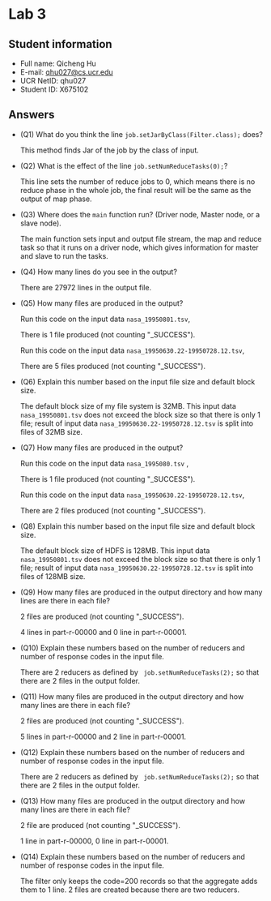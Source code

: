 # Lab 3

## Student information
* Full name: Qicheng Hu
* E-mail: qhu027@cs.ucr.edu
* UCR NetID: qhu027
* Student ID: X675102

## Answers

* (Q1) What do you think the line `job.setJarByClass(Filter.class);` does?

  This method finds Jar of the job by the class of input.
  
  
  
* (Q2) What is the effect of the line `job.setNumReduceTasks(0);`?
  
  This line sets the number of reduce jobs to 0, which means there is no reduce phase in the whole job, the final result will be the same as the output of map phase.
  
  
  
* (Q3) Where does the `main` function run? (Driver node, Master node, or a slave node).
  
    The main function sets input and output file stream, the map and reduce task so that it runs on a driver node, which gives information for master and slave to run the tasks.
    
    

* (Q4) How many lines do you see in the output?
  
    There are 27972 lines in the output file.
  
    

* (Q5) How many files are produced in the output?
  
    Run this code on the input data `nasa_19950801.tsv`,
    
  There is 1 file produced (not counting "_SUCCESS").
  
  Run this code on the input data `nasa_19950630.22-19950728.12.tsv`,
  
  There are 5 files produced (not counting "_SUCCESS").
  
  
  
* (Q6) Explain this number based on the input file size and default block size.
  
  The default block size of my file system is 32MB. This input data  `nasa_19950801.tsv` does not exceed the block size so that there is only 1 file; result of input data `nasa_19950630.22-19950728.12.tsv` is split into files of 32MB size.
  
  
  
* (Q7) How many files are produced in the output?

    Run this code on the input data `nasa_1995080.tsv` ,

    There is 1 file produced  (not counting "_SUCCESS").

    Run this code on the input data `nasa_19950630.22-19950728.12.tsv`,

    There are 2 files produced (not counting "_SUCCESS").

    

* (Q8) Explain this number based on the input file size and default block size.

    The default block size of HDFS is 128MB. This input data  `nasa_19950801.tsv` does not exceed the block size so that there is only 1 file; result of input data `nasa_19950630.22-19950728.12.tsv` is split into files of 128MB size.

    

* (Q9)  How many files are produced in the output directory and how many lines are there in each file? 

  2 files are produced  (not counting "_SUCCESS"). 

  4 lines in part-r-00000 and 0 line in part-r-00001.

  

* (Q10) Explain these numbers based on the number of reducers and number of response codes in the input file.

    There are 2 reducers as defined by ` job.setNumReduceTasks(2);` so that there are 2 files in the output folder.

    

* (Q11) How many files are produced in the output directory and how many lines are there in each file?

    2 files are produced  (not counting "_SUCCESS"). 

    5 lines in part-r-00000 and 2 line in part-r-00001.

    

*  (Q12) Explain these numbers based on the number of reducers and number of response codes in the input file.

    There are 2 reducers as defined by ` job.setNumReduceTasks(2);` so that there are 2 files in the output folder.

    

* (Q13) How many files are produced in the output directory and how many lines are there in each file? 

    2 file are produced  (not counting "_SUCCESS").

    1 line in part-r-00000, 0 line in part-r-00001.

    

*  (Q14) Explain these numbers based on the number of reducers and number of response codes in the input file.

    The filter only keeps the code=200 records so that the aggregate adds them to 1 line. 2 files are created because there are two reducers.

